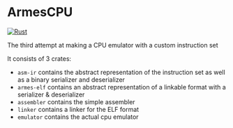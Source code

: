 # ArmesCPU  
[![Rust](https://github.com/ThePerkinrex/ArmesCPU/actions/workflows/rust.yml/badge.svg)](https://github.com/ThePerkinrex/ArmesCPU/actions/workflows/rust.yml)

The third attempt at making a CPU emulator with a custom instruction set

It consists of 3 crates:
 * `asm-ir` contains the abstract representation of the instruction set as well as a binary serializer and deserializer
 * `armes-elf` contains an abstract representation of a linkable format with a serializer & deserializer
 * `assembler` contains the simple assembler
 * `linker` contains a linker for the ELF format
 * `emulator` contains the actual cpu emulator
